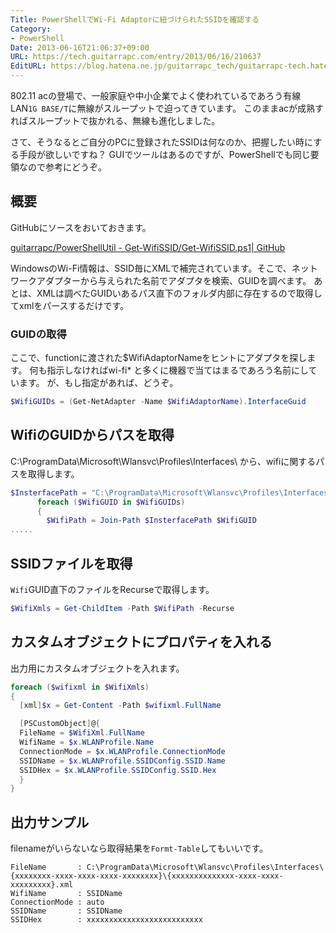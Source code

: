 ```yaml
---
Title: PowerShellでWi-Fi Adaptorに紐づけられたSSIDを確認する
Category:
- PowerShell
Date: 2013-06-16T21:06:37+09:00
URL: https://tech.guitarrapc.com/entry/2013/06/16/210637
EditURL: https://blog.hatena.ne.jp/guitarrapc_tech/guitarrapc-tech.hatenablog.com/atom/entry/6802418398340924638
---
```


<!--
Date: 2013-06-16T21:06:37+09:00
URL: https://tech.guitarrapc.com/entry/2013/06/16/210637
-->

802.11 acの登場で、一般家庭や中小企業でよく使われているであろう有線LAN`1G BASE/T`に無線がスループットで迫ってきています。
このままacが成熟すればスループットで抜かれる、無線も進化しました。

さて、そうなるとご自分のPCに登録されたSSIDは何なのか、把握したい時にする手段が欲しいですね？
GUIでツールはあるのですが、PowerShellでも同じ要領なので参考にどうぞ。

## 概要

GitHubにソースをおいておきます。

[guitarrapc/PowerShellUtil - Get-WifiSSID/Get-WifiSSID.ps1| GitHub](https://github.com/guitarrapc/PowerShellUtil/blob/master/Get-WifiSSID/Get-WifiSSID.ps1)

WindowsのWi-Fi情報は、SSID毎にXMLで補完されています。そこで、ネットワークアダプターから与えられた名前でアダプタを検索、GUIDを調べます。
あとは、XMLは調べたGUIDいあるパス直下のフォルダ内部に存在するので取得してxmlをパースするだけです。

### GUIDの取得
ここで、functionに渡された$WifiAdaptorNameをヒントにアダプタを探します。
何も指示しなければwi-fi* と多くに機器で当てはまるであろう名前にしています。
が、もし指定があれば、どうぞ。


```ps1
$WifiGUIDs = (Get-NetAdapter -Name $WifiAdaptorName).InterfaceGuid
```


## WifiのGUIDからパスを取得
C:\ProgramData\Microsoft\Wlansvc\Profiles\Interfaces\ から、wifiに関するパスを取得します。

```ps1
$InsterfacePath = "C:\ProgramData\Microsoft\Wlansvc\Profiles\Interfaces\"
      foreach ($WifiGUID in $WifiGUIDs)
      {
        $WifiPath = Join-Path $InsterfacePath $WifiGUID
.....
```

## SSIDファイルを取得

`Wifi`GUID直下のファイルをRecurseで取得します。

```ps1
$WifiXmls = Get-ChildItem -Path $WifiPath -Recurse
```

## カスタムオブジェクトにプロパティを入れる

出力用にカスタムオブジェクトを入れます。

```ps1
foreach ($wifixml in $WifiXmls)
{
  [xml]$x = Get-Content -Path $wifixml.FullName

  [PSCustomObject]@{
  FileName = $WifiXml.FullName
  WifiName = $x.WLANProfile.Name
  ConnectionMode = $x.WLANProfile.ConnectionMode
  SSIDName = $x.WLANProfile.SSIDConfig.SSID.Name
  SSIDHex = $x.WLANProfile.SSIDConfig.SSID.Hex
  }
}
```

## 出力サンプル

filenameがいらないなら取得結果を`Formt-Table`してもいいです。

```
FileName       : C:\ProgramData\Microsoft\Wlansvc\Profiles\Interfaces\{xxxxxxxx-xxxx-xxxx-xxxx-xxxxxxxx}\{xxxxxxxxxxxxxx-xxxx-xxxx-xxxxxxxxx}.xml
WifiName       : SSIDName
ConnectionMode : auto
SSIDName       : SSIDName
SSIDHex        : xxxxxxxxxxxxxxxxxxxxxxxxxx
```
